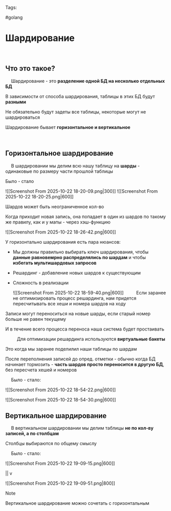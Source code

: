 Tags:

#golang 



# Шардирование
 
## Что это такое?
 
Шардирование - это **разделение одной БД на несколько отдельных БД**

В зависимости от способа шардирования, таблицы в этих БД будут **разными**

Не обязательно будут задеты все таблицы, некоторые могут не шардироваться
 

Шардирование бывает **горизонтальное и вертикальное**

 
## Горизонтальное шардирование
 
 В шардировании мы делим всю нашу таблицу на **шарды** - одинаковые по размеру части прошлой таблицы
 
 Было - стало
 
 ![[Screenshot From 2025-10-22 18-20-09.png|300]]
 ![[Screenshot From 2025-10-22 18-20-25.png|600]]
 
 



 
 Шардов может быть неограниченное кол-во
 
 Когда приходит новая запись, она попадает в один из шардов по такому же правилу, как и у мапы - через хэш-функцию
 
 ![[Screenshot From 2025-10-22 18-26-42.png|600]]
 
 

У горизонтально шардирования есть пара нюансов:

- Мы должны правильно выбирать ключ шардирования, чтобы **данные равновемрно распределялись по шардам** и чтобы **избегать мультишардовых запросов**

- Решардинг - добавление новых шардов к существующим

- Сложность в реализации
  
	![[Screenshot From 2025-10-22 18-59-40.png|600]]
 
 
Если заранее не оптимизировать процесс решардинга, нам придется пересчитывать все хеши и номера шардов на ходу

Записи могут переноситься на новые шарды, если старый номер больше не равен текущему

И в течение всего процесса переноса наша система будет простаивать

 
 
Для оптимизации решардинга используются **виртуальные бакеты**

Это когда мы заранее поделилил наши таблицы по шардам

После переполнения записей до опред. отметки - обычно когда БД начинает тормозить - **часть шардов просто переносится в другую БД**, без пересчета хешей и номеров

 
Было - стало:

![[Screenshot From 2025-10-22 18-54-22.png|600]]

![[Screenshot From 2025-10-22 18-54-30.png|600]]
 
 
## Вертикальное шардирование
 
В вертикальном шардировании мы делим таблицы **не по кол-ву записей, а по столбцам**

Столбцы выбираются по общему смыслу

 
Было - стало:

![[Screenshot From 2025-10-22 19-09-15.png|600]]

||
v

![[Screenshot From 2025-10-22 19-09-51.png|800]]
 
> [!note] 
> Вертикальное шардирование можно сочетать с горизонтальным 
 


